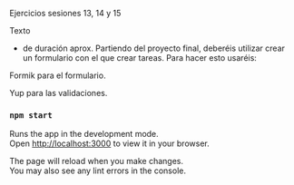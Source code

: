 Ejercicios sesiones 13, 14 y 15

Texto
- de duración aprox.
Partiendo del proyecto final, deberéis utilizar crear un formulario con el que crear tareas. Para hacer esto usaréis:

Formik para el formulario.

Yup para las validaciones.

### `npm start`

Runs the app in the development mode.\
Open [http://localhost:3000](http://localhost:3000) to view it in your browser.

The page will reload when you make changes.\
You may also see any lint errors in the console.

